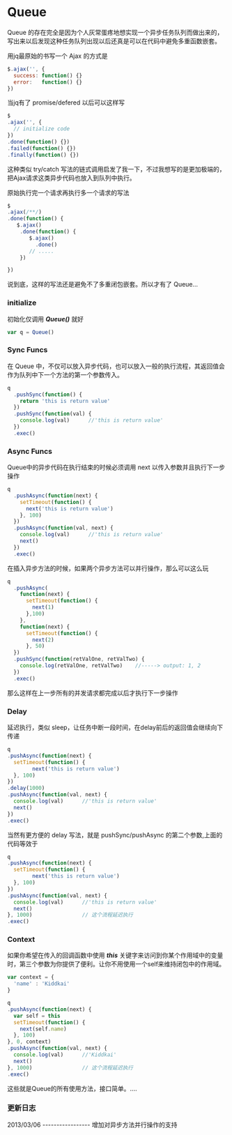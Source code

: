 Queue
=============================

Queue 的存在完全是因为个人灰常蛋疼地想实现一个异步任务队列而做出来的，写出来以后发现这种任务队列出现以后还真是可以在代码中避免多重函数嵌套。

用jq最原始的书写一个 Ajax 的方式是

```js
$.ajax('', {
  success: function() {}
  error:   function() {}
})
```

当jq有了 promise/defered 以后可以这样写

```js
$
.ajax('', {
  // initialize code
})
.done(function() {})
.failed(function() {})
.finally(function() {})
```

这种类似 try/catch 写法的链式调用启发了我一下，不过我想写的是更加极端的，把Ajax请求这类异步代码也放入到队列中执行。

原始执行完一个请求再执行多一个请求的写法

```js
$
.ajax(/**/)
.done(function() {
   $.ajax()
    .done(function() {
       $.ajax()
         .done()
       // .....
    })

})
```

说到底，这样的写法还是避免不了多重闭包嵌套。所以才有了 Queue...


### initialize ###

初始化仅调用 ***Queue()*** 就好

```js
var q = Queue()
```

### Sync Funcs ###

在 Queue 中，不仅可以放入异步代码，也可以放入一般的执行流程，其返回值会作为队列中下一个方法的第一个参数传入。

```js
q
  .pushSync(function() {
    return 'this is return value'
  })
  .pushSync(function(val) {
    console.log(val)      //'this is return value'
  })
  .exec()
```

### Async Funcs ###

Queue中的异步代码在执行结束的时候必须调用 next 以传入参数并且执行下一步操作

```js
q
  .pushAsync(function(next) {
    setTimeout(function() {
      next('this is return value')
    }, 100)
  })
  .pushAsync(function(val, next) {
    console.log(val)      //'this is return value'
    next()
  })
  .exec()
```

在插入异步方法的时候，如果两个异步方法可以并行操作，那么可以这么玩

```js
q
  .pushAsync(
    function(next) {
      setTimeout(function() {
        next(1)
      },100)
    },
    function(next) {
      setTimeout(function() {
        next(2)
      }, 50)
  })
  .pushSync(function(retValOne, retValTwo) {
    console.log(retValOne, retValTwo)    //-----> output: 1, 2
  })
  .exec()
```

那么这样在上一步所有的并发请求都完成以后才执行下一步操作


### Delay ###

延迟执行，类似 sleep，让任务中断一段时间，在delay前后的返回值会继续向下传递

```js
q
.pushAsync(function(next) {
  setTimeout(function() {
        next('this is return value')
  }, 100)
})
.delay(1000)
.pushAsync(function(val, next) {
  console.log(val)      //'this is return value'
  next()
})
.exec()
```

当然有更方便的 delay 写法，就是 pushSync/pushAsync 的第二个参数,上面的代码等效于

```js
q
.pushAsync(function(next) {
  setTimeout(function() {
        next('this is return value')
  }, 100)
})
.pushAsync(function(val, next) {
  console.log(val)      //'this is return value'
  next()
}, 1000)                // 这个流程延迟执行
.exec()
```


### Context ###

如果你希望在传入的回调函数中使用 ***this*** 关键字来访问到你某个作用域中的变量时，第三个参数为你提供了便利。让你不用使用一个self来维持闭包中的作用域。

```js
var context = {
  'name' : 'Kiddkai'
}

q
.pushAsync(function(next) {
  var self = this
  setTimeout(function() {
    next(self.name)
  }, 100)
}, 0, context)
.pushAsync(function(val, next) {
  console.log(val)      //'Kiddkai'
  next()
}, 1000)                // 这个流程延迟执行
.exec()
```

这些就是Queue的所有使用方法，接口简单。....


### 更新日志 ###

2013/03/06 ----------------- 增加对异步方法并行操作的支持